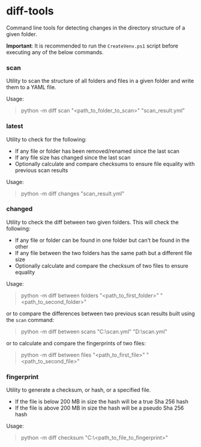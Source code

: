 # diff-tools
Command line tools for detecting changes in the directory structure of a given folder.

**Important**: It is recommended to run the `CreateVenv.ps1` script before executing any of the below commands.

### scan
Utility to scan the structure of all folders and files in a given folder and write them to a YAML file.

Usage:
> python -m diff scan "<path_to_folder_to_scan>" "scan_result.yml"

### latest
Utility to check for the following:
* If any file or folder has been removed/renamed since the last scan
* If any file size has changed since the last scan
* Optionally calculate and compare checksums to ensure file equality with previous scan results

Usage:
> python -m diff changes "scan_result.yml"

### changed
Utility to check the diff between two given folders. This will check the following:
* If any file or folder can be found in one folder but can't be found in the other
* If any file between the two folders has the same path but a different file size
* Optionally calculate and compare the checksum of two files to ensure equality

Usage:
> python -m diff between folders "<path_to_first_folder>" "<path_to_second_folder>"

or to compare the differences between two previous scan results built using the `scan` command:
> python -m diff between scans "C:\\scan.yml" "D:\\scan.yml"

or to calculate and compare the fingerprints of two files:
> python -m diff between files "<path_to_first_file>" "<path_to_second_file>"


### fingerprint
Utility to generate a checksum, or hash, or a specified file.
* If the file is below 200 MB in size the hash will be a true Sha 256 hash
* If the file is above 200 MB in size the hash will be a pseudo Sha 256 hash

Usage:
> python -m diff checksum "C:\\<path_to_file_to_fingerprint>"